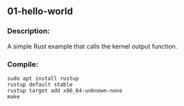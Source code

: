 ## 01-hello-world

### Description:

A simple Rust example that calls the kernel output function.

### Compile:
```
sudo apt install rustup
rustup default stable
rustup target add x86_64-unknown-none
make
```
